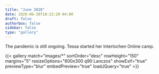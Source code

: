 ```yaml
---
title: "June 2020"
date: 2020-06-30T18:23:20-04:00
draft: false
authorbox: false
sidebar: false
type: "gallery"
---
```


The pandemic is still ongoing. Tessa started her Interlochen Online camp.

<!--more-->

{{< gallery match="images/*" sortOrder="desc" rowHeight="150" margins="5" resizeOptions="600x300 q90 Lanczos" showExif="true" previewType="blur" embedPreview="true" loadJQuery="true" >}}
